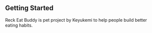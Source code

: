 

## Getting Started

Reck Eat Buddy is pet project by Keyukemi to help people build better eating habits.